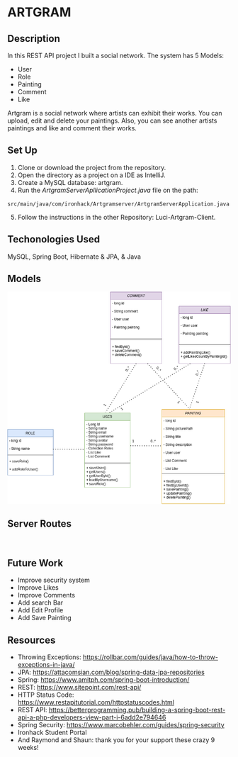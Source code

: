 # ARTGRAM 

## Description
In this REST API project I built a social network. The system has 5 Models:
- User
- Role
- Painting
- Comment
- Like

Artgram is a social network where artists can exhibit their works.
You can upload, edit and delete your paintings. Also, you can see another artists paintings and like and comment their works.

## Set Up
1. Clone or download the project from the repository.
2. Open the directory as a project on a IDE as IntelliJ.
3. Create a MySQL database: artgram.
4. Run the *ArtgramServerApllicationProject.java* file on the path:

```
src/main/java/com/ironhack/Artgramserver/ArtgramServerApplication.java
```
5. Follow the instructions in the other Repository: Luci-Artgram-Client.

## Techonologies Used
MySQL, Spring Boot, Hibernate & JPA, & Java

## Models

<img src="https://github.com/Openbank-Java-Bootcamp/Luci-Artgram-Server/blob/master/ArtgramDiagram.drawio.png">

## Server Routes
  <img src="">

## Future Work
- Improve security system
- Improve Likes
- Improve Comments
- Add search Bar
- Add Edit Profile
- Add Save Painting

## Resources
- Throwing Exceptions: https://rollbar.com/guides/java/how-to-throw-exceptions-in-java/
- JPA: https://attacomsian.com/blog/spring-data-jpa-repositories
- Spring: https://www.amitph.com/spring-boot-introduction/
- REST: https://www.sitepoint.com/rest-api/
- HTTP Status Code: https://www.restapitutorial.com/httpstatuscodes.html
- REST API: https://betterprogramming.pub/building-a-spring-boot-rest-api-a-php-developers-view-part-i-6add2e794646
- Spring Security: https://www.marcobehler.com/guides/spring-security
- Ironhack Student Portal
- And Raymond and Shaun: thank you for your support these crazy 9 weeks!
